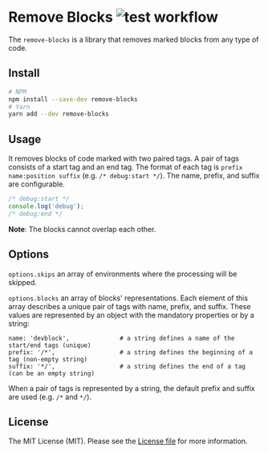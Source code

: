 Remove Blocks ![test workflow](https://github.com/kudashevs/remove-blocks/actions/workflows/run-tests.yml/badge.svg)
==========================

The `remove-blocks` is a library that removes marked blocks from any type of code.


## Install

```bash
# NPM
npm install --save-dev remove-blocks
# Yarn
yarn add --dev remove-blocks
```


## Usage

It removes blocks of code marked with two paired tags. A pair of tags consists of a start tag and an end tag. The format
of each tag is `prefix name:position suffix` (e.g. `/* debug:start */`). The name, prefix, and suffix are configurable.
```js
/* debug:start */ 
console.log('debug');
/* debug:end */
```

**Note**: The blocks cannot overlap each other.


## Options

`options.skips` an array of environments where the processing will be skipped.

`options.blocks` an array of blocks' representations. Each element of this array describes a unique pair of tags with
name, prefix, and suffix. These values are represented by an object with the mandatory properties or by a string:
```
name: 'devblock',              # a string defines a name of the start/end tags (unique)
prefix: '/*',                  # a string defines the beginning of a tag (non-empty string)
suffix: '*/',                  # a string defines the end of a tag (can be an empty string)
```
When a pair of tags is represented by a string, the default prefix and suffix are used (e.g. `/*` and `*/`).


## License

The MIT License (MIT). Please see the [License file](LICENSE.md) for more information.